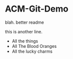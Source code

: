 # ACM-Git-Demo
blah. better readme

this is another line.

* All the things
* All The Blood Oranges
* All the lucky charms
